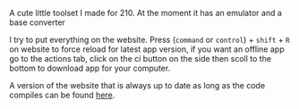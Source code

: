 A cute little toolset I made for 210. At the moment it has an emulator and a base converter

I try to put everything on the website. Press (`command` or `control`) + `shift` + `R` on website to force reload for latest app version, if you want an offline app go to the actions tab, click on the ci button on the side then scoll to the bottom to download app for your computer.

A version of the website that is always up to date as long as the code compiles can be found [here](https://jackcrumpleys.github.io/textbook210_emulator/).
